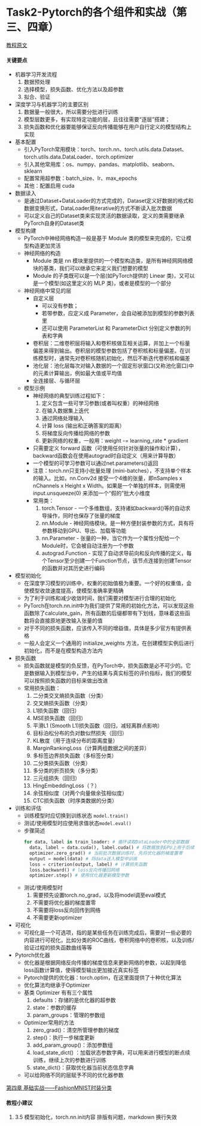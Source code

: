 # Task2-Pytorch的各个组件和实战（第三、四章）

[教程原文](https://datawhalechina.github.io/thorough-pytorch/%E7%AC%AC%E4%B8%89%E7%AB%A0/index.html)

#### 关键要点

* 机器学习开发流程  
  1. 数据预处理
  2. 选择模型，损失函数、优化方法以及超参数
  3. 拟合、验证
* 深度学习与机器学习的主要区别
  1. 数据量一般很大，所以需要分批进行训练  
  2. 模型层数更多，有实现特定功能的层，且往往需要“逐层”搭建；
  3. 损失函数和优化器要能够保证反向传播能够在用户自行定义的模型结构上实现
* 基本配置
  * 引入PyTorch常用模块：torch、torch.nn、torch.utils.data.Dataset、torch.utils.data.DataLoader、torch.optimizer
  * 引入其他常用库：os、numpy、pandas、matplotlib、seaborn、sklearn
  * 配置常用超参数：batch_size、lr、max_epochs 
  * 其他：配置启用 cuda
* 数据读入
  * 是通过Dataset+DataLoader的方式完成的，Dataset定义好数据的格式和数据变换形式，DataLoader用iterative的方式不断读入批次数据
  * 可以定义自己的Dataset类来实现灵活的数据读取，定义的类需要继承PyTorch自身的Dataset类
* 模型构建
  * PyTorch中神经网络构造一般是基于 Module 类的模型来完成的，它让模型构造更加灵活
  * 神经网络的构造
    * Module 类是 nn 模块里提供的一个模型构造类，是所有神经⽹网络模块的基类，我们可以继承它来定义我们想要的模型
    * Module 的子类既可以是⼀个层(如PyTorch提供的 Linear 类)，⼜可以是一个模型(如这里定义的 MLP 类)，或者是模型的⼀个部分
  * 神经网络中常见的层
    * 自定义层
      * 可以没有参数；
      * 若带参数，应定义成 Parameter，会⾃动被添加到模型的参数列表里
      * 还可以使⽤ ParameterList 和 ParameterDict 分别定义参数的列表和字典
    * 卷积层：二维卷积层将输入和卷积核做互相关运算，并加上一个标量偏差来得到输出。卷积层的模型参数包括了卷积核和标量偏差。在训练模型时，通常先对卷积核随机初始化，然后不断迭代卷积核和偏差
    * 池化层：池化层每次对输入数据的一个固定形状窗口(⼜称池化窗口)中的元素计算输出，例如最大值或平均值
    * 全连接层、与循环层
  * 模型示例
    * 神经网络的典型训练过程如下：
      1. 定义包含一些可学习参数(或者叫权重）的神经网络
      2. 在输入数据集上迭代
      3. 通过网络处理输入
      4. 计算 loss (输出和正确答案的距离）
      5. 将梯度反向传播给网络的参数
      6. 更新网络的权重，一般用：weight -= learning_rate * gradient
    * 只需要定义 forward 函数（可使用任何针对张量的操作和计算），backward函数会在使用autograd时自动定义（用来计算导数）
    * 一个模型的可学习参数可以通过net.parameters()返回
    * 注意：torch.nn只支持小批量处理 (mini-batches），不支持单个样本的输入。比如，nn.Conv2d 接受一个4维的张量，即nSamples x nChannels x Height x Width。如果是一个单独的样本，则需使用input.unsqueeze(0) 来添加一个“假的”批大小维度
    * 常用类：
      1. torch.Tensor - 一个多维数组，支持诸如backward()等的自动求导操作，同时也保存了张量的梯度
      2. nn.Module - 神经网络模块。是一种方便封装参数的方式，具有将参数移动到GPU、导出、加载等功能
      3. nn.Parameter - 张量的一种，当它作为一个属性分配给一个Module时，它会被自动注册为一个参数
      4. autograd.Function - 实现了自动求导前向和反向传播的定义，每个Tensor至少创建一个Function节点，该节点连接到创建Tensor的函数并对其历史进行编码
* 模型初始化    
  * 在深度学习模型的训练中，权重的初始值极为重要。一个好的权重值，会使模型收敛速度提高，使模型准确率更精确
  * 为了利于训练和减少收敛时间，我们需要对模型进行合理的初始化
  * PyTorch在torch.nn.init中为我们提供了常用的初始化方法，可以发现这些函数除了calculate_gain，所有函数的后缀都带有下划线，意味着这些函数将会直接原地更改输入张量的值
  * 对于不同的损失函数，应该传入不同的增益值，具体是多少官方有提供表格
  * 一般人会定义一个通用的 initialize_weights 方法，在创建模型实例后进行初始化，而不是在模型构造方法内
* 损失函数
  * 损失函数就是模型的负反馈，在PyTorch中，损失函数是必不可少的。它是数据输入到模型当中，产生的结果与真实标签的评价指标，我们的模型可以按照损失函数的目标来做出改进
  * 常用损失函数：
    1. 二分类交叉熵损失函数（分类）
    2. 交叉熵损失函数（分类）
    3. L1损失函数（回归）
    4. MSE损失函数（回归）
    5. 平滑L1 (Smooth L1)损失函数（回归，减轻离群点影响）
    6. 目标泊松分布的负对数似然损失（回归）
    7. KL散度（用于连续分布的距离度量）
    8. MarginRankingLoss（计算两组数据之间的差异）
    9. 多标签边界损失函数（多标签分类）
    10. 二分类损失函数（分类）
    11. 多分类的折页损失（多分类）
    12. 三元组损失（回归）
    13. HingEmbeddingLoss（？）
    14. 余弦相似度（对两个向量做余弦相似度）
    15. CTC损失函数（时序类数据的分类）
* 训练和评估     
  * 训练模型时应切换到训练状态 `model.train()`
  * 测试/使用模型时应使用求值状态`model.eval()`
  * 步骤简述
      ```python
      for data, label in train_loader: # 循环读取DataLoader中的全部数据
        data, label = data.cuda(), label.cuda() # 将数据放到GPU上用于后续计算
        optimizer.zero_grad() # 当前批次数据训练时，先将优化器的梯度置零
        output = model(data) # 将data送入模型中训练    
        loss = criterion(output, label) # 计算损失函数
        loss.backward() # loss反向传播回网络
        optimizer.step() # 使用优化器更新模型参数
      ```
  * 测试/使用模型时
    1. 需要预先设置torch.no_grad，以及将model调至eval模式
    2. 不需要将优化器的梯度置零
    3. 不需要将loss反向回传到网络
    4. 不需要更新optimizer    
* 可视化
  * 可视化是一个可选项，指的是某些任务在训练完成后，需要对一些必要的内容进行可视化，比如分类的ROC曲线，卷积网络中的卷积核，以及训练/验证过程的损失函数曲线等等
* Pytorch优化器
  * 优化器是根据网络反向传播的梯度信息来更新网络的参数，以起到降低loss函数计算值，使得模型输出更加接近真实标签
  * Pytorch提供的优化器：torch.optim，在这里面提供了十种优化算法
  * 优化算法均继承于Optimizer
  * 基类 Optimizer 有有三个属性
    1. defaults：存储的是优化器的超参数
    2. state：参数的缓存
    3. param_groups：管理的参数组
  * Optimizer常用的方法  
    1. zero_grad()：清空所管理参数的梯度
    2. step()：执行一步梯度更新
    3. add_param_group()：添加参数组
    4. load_state_dict() ：加载状态参数字典，可以用来进行模型的断点续训练，继续上次的参数进行训练
    5. state_dict()：获取优化器当前状态信息字典
  * 可以给网络不同的层赋予不同的优化器参数


[第四章 基础实战——FashionMNIST时装分类](https://colab.research.google.com/drive/16fhqMfJchtOSrVaau59rwGjtIyiKg1Jr?usp=sharing)

#### 教程小建议

1. 3.5 模型初始化，torch.nn.init内容 排版有问题，markdown 换行失效